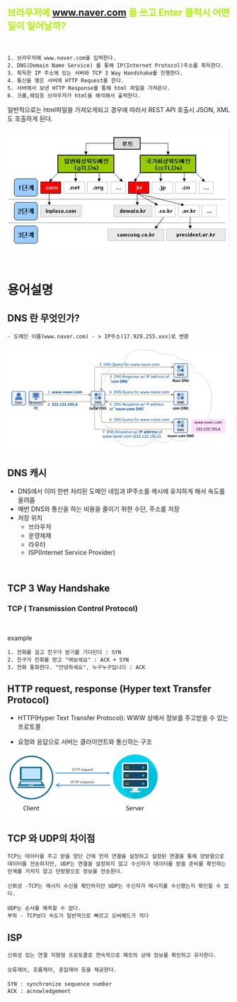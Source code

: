 ## <span style="color:#ABF200">브라우저에 www.naver.com  을 쓰고 Enter 클릭시 어떤일이 일어날까?</span>
<br>

```
1. 브라우저에 www.naver.com을 입력한다.
2. DNS(Domain Name Service) 를 통해 IP(Internet Protocol)주소를 획득한다.
3. 획득한 IP 주소에 있는 서버와 TCP 3 Way Handshake를 진행한다.
4. 통신을 맺은 서버에 HTTP Request를 한다.
5. 서버에서 보낸 HTTP Response를 통해 html 파일을 가져온다.
6. 크롬,웨일등 브라우저가 html을 해석해서 출력한다.
```

일반적으로는 html파일을 가져오게되고 경우에 따라서 REST API 호출시 JSON, XML 도 호출하게 된다.

![](2021-01-02-02-05-11.png)

<br>

# 용어설명

## DNS 란 무엇인가?
    - 도메인 이름(www.naver.com) - > IP주소(17.929.255.xxx)로 변환

![](2021-01-02-02-10-25.png)

## DNS 캐시
- DNS에서 이미 한번 처리된 도메인 네임과 IP주소를 캐시에 유지하게 해서 속도를 올려줌
- 매번 DNS와 통신을 하는 비용을 줄이기 위한 수단, 주소를 저장
- 저장 위치
  - 브라우저
  - 운영체제
  - 라우터
  - ISP(Internet Service Provider)

<br>

## TCP 3 Way Handshake  

### TCP ( Transmission Control Protocol)

<br>

example
```
1. 전화를 걸고 친구가 받기를 기다린다 : SYN
2. 친구가 전화를 받고 "여보세요" : ACK + SYN
3. 전화 통화한다. "안녕하세요", 누구누구입니다 : ACK
```

## HTTP request, response (Hyper text Transfer Protocol)
 - HTTP(Hyper Text Transfer Protocol): WWW 상에서 정보를 주고받을 수 있는 프로토콜

 - 요청와 응답으로 서버는 클라이언트와 통신하는 구조

![](2021-01-02-02-14-18.png)

## TCP 와 UDP의 차이점
```
TCP는 데이터를 주고 받을 양단 간에 먼저 연결을 설정하고 설정된 연결을 통해 양방향으로 데이터를 전송하지만, UDP는 연결을 설정하지 않고 수신자가 데이터를 받을 준비를 확인하는 단계를 거치지 않고 단방향으로 정보를 전송한다.

신뢰성 -TCP는 메시지 수신을 확인하지만 UDP는 수신자가 메시지를 수신했는지 확인할 수 없다.

UDP는 순서를 예측할 수 없다.
부하 - TCP보다 속도가 일반적으로 빠르고 오버헤드가 적다
```

## ISP
```
신뢰성 있는 연결 지향형 프로토콜로 연속적으로 패킷의 상태 정보를 확인하고 유지한다.

오류제어, 흐름제어, 혼잡제어 등을 제공한다.

SYN : synchronize sequence number
ACK : acnowledgement
```
